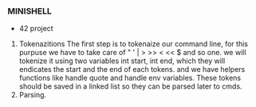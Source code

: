 ### MINISHELL 
  - 42 project
1) Tokenazitions
The first step is to tokenaize our command line, for this purpuse we have to take care of " ' | > >> < << $ and so one.
we will tokenize it using two variables int start, int end,
which they will endicates the start and the end of each tokens.
and we have helpers functions like handle quote and handle env variables.
These tokens should be saved in a linked list so they can be parsed later to cmds.
3) Parsing.
